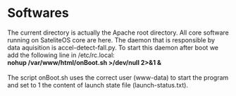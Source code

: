 # Softwares

The current directory is actually the Apache root directory. All core software running on SateliteOS core are here. The daemon that is responsible by data aquisition is accel-detect-fall.py. To start this daemon after boot we add the following line in /etc/rc.local:
<br><b>nohup /var/www/html/onBoot.sh >/dev/null 2>&1 & </b><br><br>
The script onBoot.sh uses the correct user (www-data) to start the program and set to 1 the content of launch state file (launch-status.txt).<br><br>

